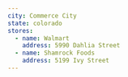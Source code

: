 ```yaml
---
city: Commerce City
state: colorado
stores:
  - name: Walmart
    address: 5990 Dahlia Street
  - name: Shamrock Foods
    address: 5199 Ivy Street
---
```

